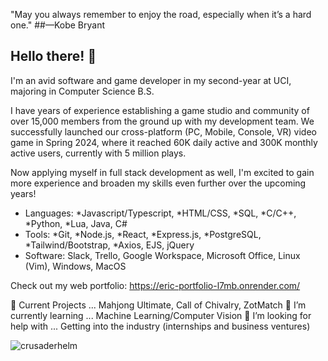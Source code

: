 "May you always remember to enjoy the road, especially when it’s a hard one."
##—Kobe Bryant

## Hello there! 👋

I'm an avid software and game developer in my second-year at UCI, majoring in Computer Science B.S.

I have years of experience establishing a game studio and community of over 15,000 members from the ground up with my development team. We successfully launched our cross-platform (PC, Mobile, Console, VR) video game in Spring 2024, where it reached 60K daily active and 300K monthly active users, currently with 5 million plays.

Now applying myself in full stack development as well, I'm excited to gain more experience and broaden my skills even further over the upcoming years! 

- Languages: *Javascript/Typescript, *HTML/CSS, *SQL, *C/C++, *Python, *Lua, Java, C#
- Tools: *Git, *Node.js, *React, *Express.js, *PostgreSQL, *Tailwind/Bootstrap, *Axios, EJS, jQuery
- Software: Slack, Trello, Google Workspace, Microsoft Office, Linux (Vim), Windows, MacOS

Check out my web portfolio: https://eric-portfolio-l7mb.onrender.com/

🔭 Current Projects ... Mahjong Ultimate, Call of Chivalry, ZotMatch
🌱 I’m currently learning ... Machine Learning/Computer Vision
🤔 I’m looking for help with ... Getting into the industry (internships and business ventures)

![crusaderhelm](https://github.com/user-attachments/assets/b4993798-bd26-4d1b-94bc-d532709f14e2)

<!--
**SynthicProgram/SynthicProgram** is a ✨ _special_ ✨ repository because its `README.md` (this file) appears on your GitHub profile.

Here are some ideas to get you started:

- 🔭 I’m currently working on ...
- 🌱 I’m currently learning ...
- 👯 I’m looking to collaborate on ...
- 🤔 I’m looking for help with ...
- 💬 Ask me about ...
- 📫 How to reach me: ...
- 😄 Pronouns: ...
- ⚡ Fun fact: ...
-->
